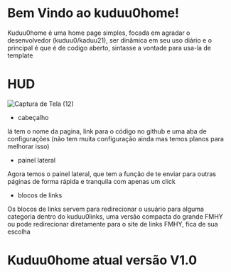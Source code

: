# Bem Vindo ao kuduu0home!

Kuduu0home é uma home page simples, focada em agradar o desenvolvedor (kuduu0/kaduu21), ser dinâmica em seu uso diário e o principal é que é de codigo aberto, sintasse a vontade para usa-la de template 

# HUD
![Captura de Tela (12)](https://github.com/user-attachments/assets/531a945b-9c1d-48b8-bd69-a1ceefc69521)

- cabeçalho

lá tem o nome da pagina, link para o código no github e uma aba de configurações (não tem muita configuração ainda mas temos planos para melhorar isso)

- painel lateral

Agora temos o painel lateral, que tem a função de te enviar para outras páginas de forma rápida e tranquila com apenas um click  

- blocos de links

Os blocos de links servem para redirecionar o usuário para alguma categoria dentro do kuduu0links, uma versão compacta do grande FMHY ou pode redirecionar diretamente para o site de links FMHY, fica de sua escolha

# Kuduu0home atual versão V1.0 
